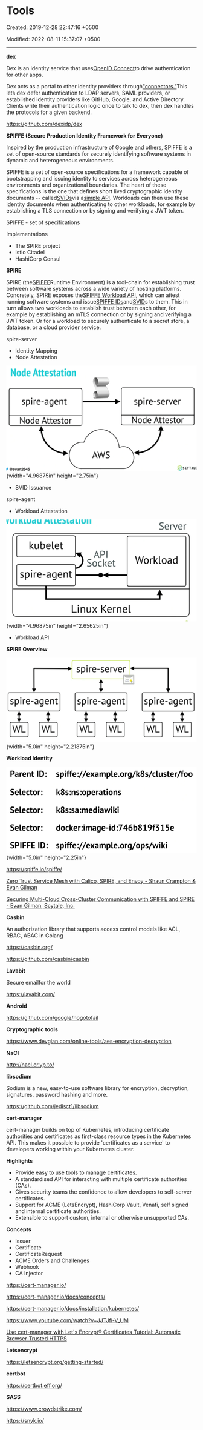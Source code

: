 # Tools

Created: 2019-12-28 22:47:16 +0500

Modified: 2022-08-11 15:37:07 +0500

---

**dex**

Dex is an identity service that uses[OpenID Connect](https://openid.net/connect/)to drive authentication for other apps.



Dex acts as a portal to other identity providers through["connectors."](https://github.com/dexidp/dex#connectors)This lets dex defer authentication to LDAP servers, SAML providers, or established identity providers like GitHub, Google, and Active Directory. Clients write their authentication logic once to talk to dex, then dex handles the protocols for a given backend.



<https://github.com/dexidp/dex>



**SPIFFE (Secure Production Identity Framework for Everyone)**

Inspired by the production infrastructure of Google and others, SPIFFE is a set of open-source standards for securely identifying software systems in dynamic and heterogeneous environments.



SPIFFE is a set of open-source specifications for a framework capable of bootstrapping and issuing identity to services across heterogeneous environments and organizational boundaries. The heart of these specifications is the one that defines short lived cryptographic identity documents -- called[SVIDs](http://localhost:1313/spiffe/concepts/#spiffe-verifiable-identity-document-svid)via a[simple API](https://spiffe.io/spiffe/concepts/#spiffe-workload-api). Workloads can then use these identity documents when authenticating to other workloads, for example by establishing a TLS connection or by signing and verifying a JWT token.



SPIFFE - set of specifications

Implementations
-   The SPIRE project
-   Istio Citadel
-   HashiCorp Consul



**SPIRE**

SPIRE (the[SPIFFE](https://github.com/spiffe/spiffe)Runtime Environment) is a tool-chain for establishing trust between software systems across a wide variety of hosting platforms. Concretely, SPIRE exposes the[SPIFFE Workload API](https://github.com/spiffe/go-spiffe/blob/master/proto/spiffe/workload/workload.proto), which can attest running software systems and issue[SPIFFE IDs](https://github.com/spiffe/spiffe/blob/master/standards/SPIFFE-ID.md)and[SVID](https://github.com/spiffe/spiffe/blob/master/standards/SPIFFE-ID.md)s to them. This in turn allows two workloads to establish trust between each other, for example by establishing an mTLS connection or by signing and verifying a JWT token. Or for a workload to securely authenticate to a secret store, a database, or a cloud provider service.



spire-server
-   Identity Mapping
-   Node Attestation

![Node Attestation spire-agent Node Attestor @evan2645 AWS spire-server Node Attestor S SCYTALE ](media/Tools-image1.png){width="4.96875in" height="2.75in"}
-   SVID Issuance



spire-agent
-   Workload Attestation

![kubelet API Socket spire-agent Linux Kernel Server Workload ](media/Tools-image2.png){width="4.96875in" height="2.65625in"}
-   Workload API



**SPIRE Overview**

![spire-agent WL WL spire-server spire-agent WL WL spire-agent WL WL ](media/Tools-image3.png){width="5.0in" height="2.21875in"}



**Workload Identity**

![Parent ID: Selector: Selector: Selector: SPIFFE ID: spiffe://exampLe.org/k8s/cluster/foo k8s:ns:operations k8s:sa:mediawiki docker:image-id:746b819f315e spiffe://example.org/ops/wiki ](media/Tools-image4.png){width="5.0in" height="2.25in"}



<https://spiffe.io/spiffe/>

[Zero Trust Service Mesh with Calico, SPIRE, and Envoy - Shaun Crampton & Evan Gilman](https://www.youtube.com/watch?v=rKOEYoINdOE)

[Securing Multi-Cloud Cross-Cluster Communication with SPIFFE and SPIRE - Evan Gilman, Scytale, Inc.](https://www.youtube.com/watch?v=sLN11qAFAC4)



**Casbin**

An authorization library that supports access control models like ACL, RBAC, ABAC in Golang



<https://casbin.org/>

<https://github.com/casbin/casbin>



**Lavabit**

Secure emailfor the world



<https://lavabit.com/>



**Android**

<https://github.com/google/nogotofail>



**Cryptographic tools**

<https://www.devglan.com/online-tools/aes-encryption-decryption>



**NaCl**

<http://nacl.cr.yp.to/>



**libsodium**

Sodium is a new, easy-to-use software library for encryption, decryption, signatures, password hashing and more.

<https://github.com/jedisct1/libsodium>



**cert-manager**

cert-manager builds on top of Kubernetes, introducing certificate authorities and certificates as first-class resource types in the Kubernetes API. This makes it possible to provide 'certificates as a service' to developers working within your Kubernetes cluster.



**Highlights**
-   Provide easy to use tools to manage certificates.
-   A standardised API for interacting with multiple certificate authorities (CAs).
-   Gives security teams the confidence to allow developers to self-server certificates.
-   Support for ACME (LetsEncrypt), HashiCorp Vault, Venafi, self signed and internal certificate authorities.
-   Extensible to support custom, internal or otherwise unsupported CAs.



**Concepts**
-   Issuer
-   Certificate
-   CertificateRequest
-   ACME Orders and Challenges
-   Webhook
-   CA Injector

<https://cert-manager.io/>

<https://cert-manager.io/docs/concepts/>

<https://cert-manager.io/docs/installation/kubernetes/>



<https://www.youtube.com/watch?v=JJTJfl-V_UM>

[Use cert-manager with Let's Encrypt® Certificates Tutorial: Automatic Browser-Trusted HTTPS](https://www.youtube.com/watch?v=etC5d0vpLZE)



**Letsencrypt**

<https://letsencrypt.org/getting-started/>



**certbot**

<https://certbot.eff.org/>



**SASS**

<https://www.crowdstrike.com/>

<https://snyk.io/>




